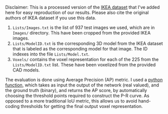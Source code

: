 Disclaimer: This is a processed version of the [IKEA dataset](http://ikea.csail.mit.edu/) that I've added here for easy reproduction of our results. Please also cite the original authors of IKEA dataset if you use this data.

1. `Lists/Images.txt` is the list of 937 test images we used, which are in `Images/` directory. This have been cropped from the provided IKEA images.
2. `Lists/ModelID.txt` is the corresponding 3D model from the IKEA dataset that is labeled as the corresponding model for that image. The ID indexes into the file `Lists/Model.txt`.
3. `Voxels/` contains the voxel representation for each of the 225 from the `Lists/ModelID.txt` list. These have been voxelized from the provided CAD models.

The evaluation is done using Average Precision (AP) metric. 
I used a [python function](http://scikit-learn.org/stable/modules/generated/sklearn.metrics.average_precision_score.html),
which takes as input the output of the network (real valued), and the
ground truth (binary), and returns the AP score, by automatically choosing
the threshold points required to construct the P-R curve.
As opposed to a more traditional IoU metric, this allows us to avoid hand-coding thresholds for getting the final output voxel representation.
